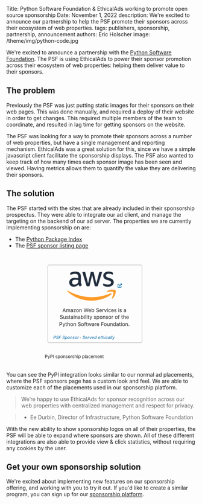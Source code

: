 Title: Python Software Foundation & EthicalAds working to promote open source sponsorship
Date: November 1, 2022
description: We're excited to announce our partnership to help the PSF promote their sponsors across their ecosystem of web properties.
tags: publishers, sponsorship, partnership, announcement
authors: Eric Holscher
image: /theme/img/python-code.jpg

We're excited to announce a partnership with the [Python Software Foundation](https://www.python.org/psf/).
The PSF is using EthicalAds to power their sponsor promotion across their ecosystem of web properties:
helping them deliver value to their sponsors.

## The problem

Previously the PSF was just putting static images for their sponsors on their web pages.
This was done manually,
and required a deploy of their website in order to get changes.
This required multiple members of the team to coordinate,
and resulted in lag time for getting sponsors on the website.

The PSF was looking for a way to promote their sponsors across a number of web properties,
but have a single management and reporting mechanism.
EthicalAds was a great solution for this,
since we have a simple javascript client facilitate the sponsorship displays.
The PSF also wanted to keep track of how many times each sponsor image has been seen and viewed.
Having metrics allows them to quantify the value they are delivering their sponsors.

## The solution

The PSF started with the sites that are already included in their sponsorship prospectus.
They were able to integrate our ad client,
and manage the targeting on the backend of our ad server.
The properties we are currently implementing sponsorship on are:

* The [Python Package Index](https://pypi.org/project/urllib3/1.26.7/#changes)
* The [PSF sponsor listing page](https://www.python.org/psf/sponsors/)

<div style="width: 300px; margin: 2rem auto;">
  <img class="w-100" src="/theme/img/example-ads/aws-psf.png" alt="Example PSF placement">
  <p class="text-center"><small>PyPI sponsorship placement</small></p>
</div>

You can see the PyPI integration looks similar to our normal ad placements,
where the PSF sponsors page has a custom look and feel.
We are able to customize each of the placements used in our sponsorship platform.

> We’re happy to use EthicalAds for sponsor recognition across our web properties with centralized management and respect for privacy.

> - Ee Durbin, Director of Infrastructure, Python Software Foundation

With the new ability to show sponsorship logos on all of their properties,
the PSF will be able to expand where sponsors are shown.
All of these different integrations are also able to provide view & click statistics,
without requiring any cookies by the user. 

## Get your own sponsorship solution

We're excited about implementing new features on our sponsorship offering,
and working with you to try it out.
If you'd like to create a similar program,
you can sign up for our [sponsorship platform](https://www.ethicalads.io/sponsorship-platform/).
